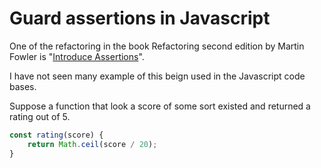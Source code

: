 # Guard assertions in Javascript

One of the refactoring in the book Refactoring second edition by Martin Fowler is "[Introduce Assertions](https://refactoring.com/catalog/introduceAssertion.html)".

I have not seen many example of this beign used in the Javascript code bases. 

Suppose a function that look a score of some sort existed and returned a rating out of 5.

```javascript
const rating(score) {
	return Math.ceil(score / 20);
}
```

<!--stackedit_data:
eyJoaXN0b3J5IjpbMTMzMDgyODM0XX0=
-->